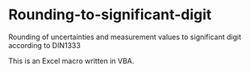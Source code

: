 # Rounding-to-significant-digit
Rounding of uncertainties and measurement values to significant digit according to DIN1333

This is an Excel macro written in VBA.
